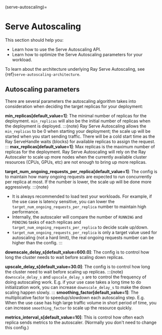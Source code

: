 (serve-autoscaling)=

# Serve Autoscaling

This section should help you:

- Learn how to use the Serve Autoscaling API.
- Learn how to optimize the Serve Autoscaling parameters for your workload.

To learn about the architecture underlying Ray Serve Autoscaling, see {ref}`serve-autoscaling-architecture`.

## Autoscaling parameters

There are several parameters the autoscaling algorithm takes into consideration when deciding the target replicas for your deployment:

**min_replicas[default_value=1]**: The minimal number of replicas for the deployment. ``min_replicas`` will also be the initial number of replicas when the deployment is deployed.
:::{note}
Ray Serve Autoscaling allows the `min_replicas` to be 0 when starting your deployment; the scale up will be started when you start sending traffic. There will be a cold start time as the Ray ServeHandle waits (blocks) for available replicas to assign the request.
:::
**max_replicas[default_value=1]**: Max replicas is the maximum number of replicas for the deployment. Ray Serve Autoscaling will rely on the Ray Autoscaler to scale up more nodes when the currently available cluster resources (CPUs, GPUs, etc) are not enough to bring up more replicas.

**target_num_ongoing_requests_per_replica[default_value=1]**: The config is to maintain how many ongoing requests are expected to run concurrently per replica at most. If the number is lower, the scale up will be done more aggressively.
:::{note}
- It is always recommended to load test your workloads. For example, if the use case is latency sensitive, you can lower the `target_num_ongoing_requests_per_replica` number to maintain high performance.
- Internally, the autoscaler will compare the number of `RUNNING` and `PENDING` tasks of each replicas and `target_num_ongoing_requests_per_replica` to decide scale up/down.
- `target_num_ongoing_requests_per_replica` is only a target value used for autoscaling (not a hard limit), the real ongoing requests number can be higher than the config.
:::

**downscale_delay_s[default_value=600.0]**: The config is to control how long the cluster needs to wait before scaling down replicas.

**upscale_delay_s[default_value=30.0]**: The config is to control how long the cluster need to wait before scaling up replicas.
:::{note}
`downscale_delay_s` and `upscale_delay_s` are to control the frequency of doing autoscaling work. E.g. if your use case takes a long time to do initialization work, you can increase `downscale_delay_s` to make the down scaling happen slowly.
:::
**smoothing_factor[default_value=1]**: The multiplicative factor to speedup/slowdown each autoscaling step. E.g. When the use case has high large traffic volume in short period of time, you can increase `smoothing_factor` to scale up the resource quickly.

**metrics_interval_s[default_value=10]**: This is control how often each replica sends metrics to the autoscaler. (Normally you don't need to change this config.)
